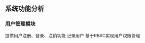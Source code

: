 ## 系统功能分析
### 用户管理模块
提供用户注册、登录、注销功能
记录用户
基于RBAC实现用户权限管理
<!--stackedit_data:
eyJoaXN0b3J5IjpbLTEzMjU5ODEwNiwtNTU3MzYzNTldfQ==
-->